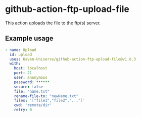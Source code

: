 # github-action-ftp-upload-file

This action uploads the file to the ftp(s) server.

## Example usage

```yml
- name: Upload
  id: upload
  uses: Kaven-Universe/github-action-ftp-upload-file@v1.0.3
  with:
    host: localhost
    port: 21
    user: anonymous
    password: ******
    secure: false
    file: "name.txt"
    rename-file-to: "newName.txt"
    files: '["file1","file2","..."]'
    cwd: 'remote/dir'
    retry: 0
```
